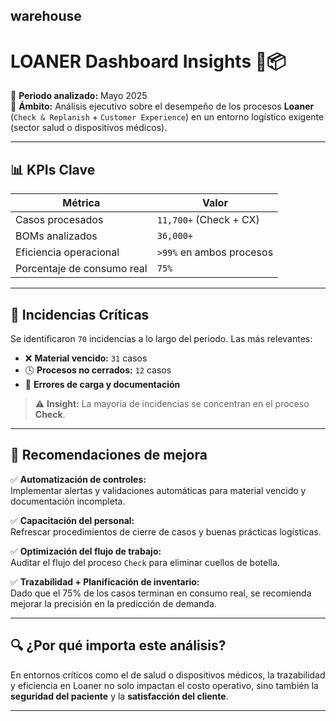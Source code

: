 ## warehouse

# LOANER Dashboard Insights 💼📦

📅 **Periodo analizado:** Mayo 2025  
🧪 **Ámbito:** Análisis ejecutivo sobre el desempeño de los procesos **Loaner** (`Check & Replanish` + `Customer Experience`) en un entorno logístico exigente (sector salud o dispositivos médicos).

---

## 📊 KPIs Clave

| Métrica                        | Valor                      |
|-------------------------------|----------------------------|
| Casos procesados              | `11,700+` (Check + CX)     |
| BOMs analizados               | `36,000+`                  |
| Eficiencia operacional        | `>99%` en ambos procesos   |
| Porcentaje de consumo real    | `75%`                      |

---

## 🚨 Incidencias Críticas

Se identificaron `70` incidencias a lo largo del periodo. Las más relevantes:

- ❌ **Material vencido:** `31` casos
- 🕓 **Procesos no cerrados:** `12` casos
- 📄 **Errores de carga y documentación**

> ⚠️ **Insight:** La mayoría de incidencias se concentran en el proceso **Check**.

---

## 📌 Recomendaciones de mejora

✅ **Automatización de controles:**  
Implementar alertas y validaciones automáticas para material vencido y documentación incompleta.

✅ **Capacitación del personal:**  
Refrescar procedimientos de cierre de casos y buenas prácticas logísticas.

✅ **Optimización del flujo de trabajo:**  
Auditar el flujo del proceso `Check` para eliminar cuellos de botella.

✅ **Trazabilidad + Planificación de inventario:**  
Dado que el 75% de los casos terminan en consumo real, se recomienda mejorar la precisión en la predicción de demanda.

---

## 🔍 ¿Por qué importa este análisis?

En entornos críticos como el de salud o dispositivos médicos, la trazabilidad y eficiencia en Loaner no solo impactan el costo operativo, sino también la **seguridad del paciente** y la **satisfacción del cliente**.

---



